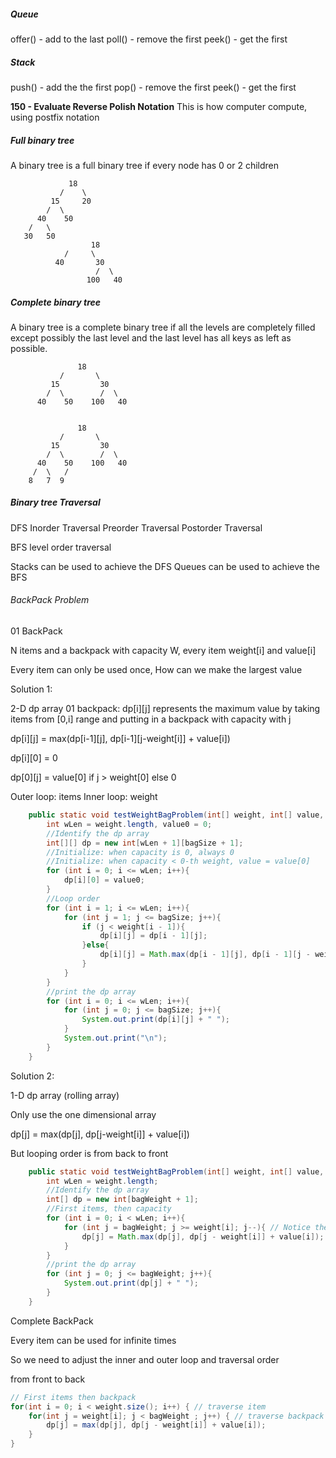 ##### Queue

offer() - add to the last
poll() - remove the first
peek() - get the first

##### Stack

push() - add the the first
pop() - remove the first
peek() - get the first

**150 - Evaluate Reverse Polish Notation**
This is how computer compute, using postfix notation

##### **Full binary tree**

A binary tree is a full binary tree if every node has 0 or 2 children

```
             18
           /    \   
         15     20    
        /  \       
      40    50   
    /   \
   30   50
                  18
            /     \  
          40       30  
                   /  \
                 100   40
```

##### **Complete binary tree**

A binary tree is a complete binary tree if all the levels are completely filled except possibly the last level  and the last level has all keys as left as possible.

```
               18
           /       \  
         15         30  
        /  \        /  \
      40    50    100   40


               18
           /       \  
         15         30  
        /  \        /  \
      40    50    100   40
     /  \   /
    8   7  9
```

##### Binary tree Traversal

DFS
    Inorder Traversal
    Preorder Traversal
    Postorder Traversal

BFS
    level order traversal

Stacks can be used to achieve the DFS
Queues can be used to achieve the BFS

###### BackPack Problem

01 BackPack

N items and a backpack with capacity W, every item weight[i] and value[i]

Every item can only be used once, How can we make the largest value

Solution 1:

2-D dp array 01 backpack: dp[i][j] represents the maximum value by taking items from [0,i] range and putting in a backpack with capacity with j

dp[i][j] = max(dp[i-1][j], dp[i-1][j-weight[i]] + value[i])

dp[i][0] = 0

dp[0][j] = value[0] if j > weight[0] else 0

Outer loop: items  Inner loop: weight

```java
    public static void testWeightBagProblem(int[] weight, int[] value, int bagSize){
        int wLen = weight.length, value0 = 0;
        //Identify the dp array
        int[][] dp = new int[wLen + 1][bagSize + 1];
        //Initialize: when capacity is 0, always 0
        //Initialize: when capacity < 0-th weight, value = value[0]
        for (int i = 0; i <= wLen; i++){
            dp[i][0] = value0;
        }
        //Loop order
        for (int i = 1; i <= wLen; i++){
            for (int j = 1; j <= bagSize; j++){
                if (j < weight[i - 1]){
                    dp[i][j] = dp[i - 1][j];
                }else{
                    dp[i][j] = Math.max(dp[i - 1][j], dp[i - 1][j - weight[i - 1]] + value[i - 1]);
                }
            }
        }
        //print the dp array
        for (int i = 0; i <= wLen; i++){
            for (int j = 0; j <= bagSize; j++){
                System.out.print(dp[i][j] + " ");
            }
            System.out.print("\n");
        }
    }
```

Solution 2:

1-D dp array (rolling array)

Only use the one dimensional array

dp[j] = max(dp[j], dp[j-weight[i]] + value[i])

But looping order is from back to front

```java
    public static void testWeightBagProblem(int[] weight, int[] value, int bagWeight){
        int wLen = weight.length;
        //Identify the dp array
        int[] dp = new int[bagWeight + 1];
        //First items, then capacity
        for (int i = 0; i < wLen; i++){
            for (int j = bagWeight; j >= weight[i]; j--){ // Notice the order
                dp[j] = Math.max(dp[j], dp[j - weight[i]] + value[i]);
            }
        }
        //print the dp array
        for (int j = 0; j <= bagWeight; j++){
            System.out.print(dp[j] + " ");
        }
    }
```

Complete BackPack

Every item can be used for infinite times

So we need to adjust the inner and outer loop and traversal order

from front to back

```java
// First items then backpack
for(int i = 0; i < weight.size(); i++) { // traverse item
    for(int j = weight[i]; j < bagWeight ; j++) { // traverse backpack
        dp[j] = max(dp[j], dp[j - weight[i]] + value[i]);
    }
}
```